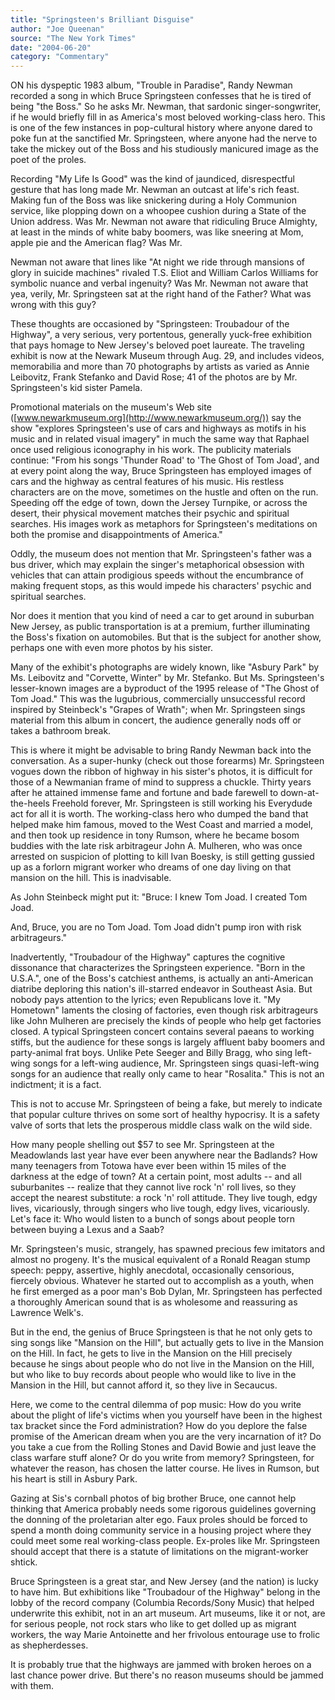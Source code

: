```yaml
---
title: "Springsteen's Brilliant Disguise"
author: "Joe Queenan"
source: "The New York Times"
date: "2004-06-20"
category: "Commentary"
---
```


ON his dyspeptic 1983 album, "Trouble in Paradise", Randy Newman recorded a song in which Bruce Springsteen confesses that he is tired of being "the Boss." So he asks Mr. Newman, that sardonic singer-songwriter, if he would briefly fill in as America's most beloved working-class hero. This is one of the few instances in pop-cultural history where anyone dared to poke fun at the sanctified Mr. Springsteen, where anyone had the nerve to take the mickey out of the Boss and his studiously manicured image as the poet of the proles.

Recording "My Life Is Good" was the kind of jaundiced, disrespectful gesture that has long made Mr. Newman an outcast at life's rich feast. Making fun of the Boss was like snickering during a Holy Communion service, like plopping down on a whoopee cushion during a State of the Union address. Was Mr. Newman not aware that ridiculing Bruce Almighty, at least in the minds of white baby boomers, was like sneering at Mom, apple pie and the American flag? Was Mr.

Newman not aware that lines like "At night we ride through mansions of glory in suicide machines" rivaled T.S. Eliot and William Carlos Williams for symbolic nuance and verbal ingenuity? Was Mr. Newman not aware that yea, verily, Mr. Springsteen sat at the right hand of the Father? What was wrong with this guy?

These thoughts are occasioned by "Springsteen: Troubadour of the Highway", a very serious, very portentous, generally yuck-free exhibition that pays homage to New Jersey's beloved poet laureate. The traveling exhibit is now at the Newark Museum through Aug. 29, and includes videos, memorabilia and more than 70 photographs by artists as varied as Annie Leibovitz, Frank Stefanko and David Rose; 41 of the photos are by Mr. Springsteen's kid sister Pamela.

Promotional materials on the museum's Web site ([www.newarkmuseum.org](http://www.newarkmuseum.org/)) say the show "explores Springsteen's use of cars and highways as motifs in his music and in related visual imagery" in much the same way that Raphael once used religious iconography in his work. The publicity materials continue: "From his songs 'Thunder Road' to 'The Ghost of Tom Joad', and at every point along the way, Bruce Springsteen has employed images of cars and the highway as central features of his music. His restless characters are on the move, sometimes on the hustle and often on the run. Speeding off the edge of town, down the Jersey Turnpike, or across the desert, their physical movement matches their psychic and spiritual searches. His images work as metaphors for Springsteen's meditations on both the promise and disappointments of America."

Oddly, the museum does not mention that Mr. Springsteen's father was a bus driver, which may explain the singer's metaphorical obsession with vehicles that can attain prodigious speeds without the encumbrance of making frequent stops, as this would impede his characters' psychic and spiritual searches.

Nor does it mention that you kind of need a car to get around in suburban New Jersey, as public transportation is at a premium, further illuminating the Boss's fixation on automobiles. But that is the subject for another show, perhaps one with even more photos by his sister.

Many of the exhibit's photographs are widely known, like "Asbury Park" by Ms. Leibovitz and "Corvette, Winter" by Mr. Stefanko. But Ms. Springsteen's lesser-known images are a byproduct of the 1995 release of "The Ghost of Tom Joad." This was the lugubrious, commercially unsuccessful record inspired by Steinbeck's "Grapes of Wrath"; when Mr. Springsteen sings material from this album in concert, the audience generally nods off or takes a bathroom break.

This is where it might be advisable to bring Randy Newman back into the conversation. As a super-hunky (check out those forearms) Mr. Springsteen vogues down the ribbon of highway in his sister's photos, it is difficult for those of a Newmanian frame of mind to suppress a chuckle. Thirty years after he attained immense fame and fortune and bade farewell to down-at-the-heels Freehold forever, Mr. Springsteen is still working his Everydude act for all it is worth. The working-class hero who dumped the band that helped make him famous, moved to the West Coast and married a model, and then took up residence in tony Rumson, where he became bosom buddies with the late risk arbitrageur John A. Mulheren, who was once arrested on suspicion of plotting to kill Ivan Boesky, is still getting gussied up as a forlorn migrant worker who dreams of one day living on that mansion on the hill. This is inadvisable.

As John Steinbeck might put it: "Bruce: I knew Tom Joad. I created Tom Joad.

And, Bruce, you are no Tom Joad. Tom Joad didn't pump iron with risk arbitrageurs."

Inadvertently, "Troubadour of the Highway" captures the cognitive dissonance that characterizes the Springsteen experience. "Born in the U.S.A.", one of the Boss's catchiest anthems, is actually an anti-American diatribe deploring this nation's ill-starred endeavor in Southeast Asia. But nobody pays attention to the lyrics; even Republicans love it. "My Hometown" laments the closing of factories, even though risk arbitrageurs like John Mulheren are precisely the kinds of people who help get factories closed. A typical Springsteen concert contains several paeans to working stiffs, but the audience for these songs is largely affluent baby boomers and party-animal frat boys. Unlike Pete Seeger and Billy Bragg, who sing left-wing songs for a left-wing audience, Mr. Springsteen sings quasi-left-wing songs for an audience that really only came to hear "Rosalita." This is not an indictment; it is a fact.

This is not to accuse Mr. Springsteen of being a fake, but merely to indicate that popular culture thrives on some sort of healthy hypocrisy. It is a safety valve of sorts that lets the prosperous middle class walk on the wild side.

How many people shelling out $57 to see Mr. Springsteen at the Meadowlands last year have ever been anywhere near the Badlands? How many teenagers from Totowa have ever been within 15 miles of the darkness at the edge of town? At a certain point, most adults -- and all suburbanites -- realize that they cannot live rock 'n' roll lives, so they accept the nearest substitute: a rock 'n' roll attitude. They live tough, edgy lives, vicariously, through singers who live tough, edgy lives, vicariously. Let's face it: Who would listen to a bunch of songs about people torn between buying a Lexus and a Saab?

Mr. Springsteen's music, strangely, has spawned precious few imitators and almost no progeny. It's the musical equivalent of a Ronald Reagan stump speech: peppy, assertive, highly anecdotal, occasionally censorious, fiercely obvious. Whatever he started out to accomplish as a youth, when he first emerged as a poor man's Bob Dylan, Mr. Springsteen has perfected a thoroughly American sound that is as wholesome and reassuring as Lawrence Welk's.

But in the end, the genius of Bruce Springsteen is that he not only gets to sing songs like "Mansion on the Hill", but actually gets to live in the Mansion on the Hill. In fact, he gets to live in the Mansion on the Hill precisely because he sings about people who do not live in the Mansion on the Hill, but who like to buy records about people who would like to live in the Mansion in the Hill, but cannot afford it, so they live in Secaucus.

Here, we come to the central dilemma of pop music: How do you write about the plight of life's victims when you yourself have been in the highest tax bracket since the Ford administration? How do you deplore the false promise of the American dream when you are the very incarnation of it? Do you take a cue from the Rolling Stones and David Bowie and just leave the class warfare stuff alone? Or do you write from memory? Springsteen, for whatever the reason, has chosen the latter course. He lives in Rumson, but his heart is still in Asbury Park.

Gazing at Sis's cornball photos of big brother Bruce, one cannot help thinking that America probably needs some rigorous guidelines governing the donning of the proletarian alter ego. Faux proles should be forced to spend a month doing community service in a housing project where they could meet some real working-class people. Ex-proles like Mr. Springsteen should accept that there is a statute of limitations on the migrant-worker shtick.

Bruce Springsteen is a great star, and New Jersey (and the nation) is lucky to have him. But exhibitions like "Troubadour of the Highway" belong in the lobby of the record company (Columbia Records/Sony Music) that helped underwrite this exhibit, not in an art museum. Art museums, like it or not, are for serious people, not rock stars who like to get dolled up as migrant workers, the way Marie Antoinette and her frivolous entourage use to frolic as shepherdesses.

It is probably true that the highways are jammed with broken heroes on a last chance power drive. But there's no reason museums should be jammed with them.